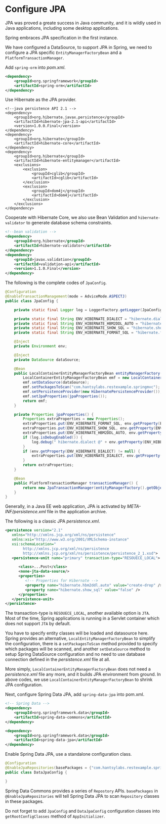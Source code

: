 # Configure JPA

JPA was proved a greate success in Java community, and it is wildly used in Java applications, including some desktop applications.

Spring embraces JPA specification in the first instance.

We have configured a DataSource, to support JPA in Spring, we need to configure a JPA specific `EntityManagerFactoryBean` and a `PlatformTransactionManager`.

Add `spring-orm` into *pom.xml*.

```xml
<dependency>
	<groupId>org.springframework</groupId>
	<artifactId>spring-orm</artifactId>
</dependency>
```

Use Hibernate as the JPA provider.

```
<!--java persistence API 2.1 -->
<dependency>
	<groupId>org.hibernate.javax.persistence</groupId>
	<artifactId>hibernate-jpa-2.1-api</artifactId>
	<version>1.0.0.Final</version>
</dependency>
<dependency>
	<groupId>org.hibernate</groupId>
	<artifactId>hibernate-core</artifactId>
</dependency>
<dependency>
	<groupId>org.hibernate</groupId>
	<artifactId>hibernate-entitymanager</artifactId>
	<exclusions>
		<exclusion>
			<groupId>cglib</groupId>
			<artifactId>cglib</artifactId>
		</exclusion>
		<exclusion>
			<groupId>dom4j</groupId>
			<artifactId>dom4j</artifactId>
		</exclusion>
	</exclusions>
</dependency>
```

Cooperate with Hibernate Core, we also use Bean Validation and `hibernate-validator` to generate database schema constraints.

```xml
<!--bean validation -->
<dependency>
	<groupId>org.hibernate</groupId>
	<artifactId>hibernate-validator</artifactId>
</dependency>
<dependency>
	<groupId>javax.validation</groupId>
	<artifactId>validation-api</artifactId>
	<version>1.1.0.Final</version>
</dependency>
```

The following is the complete codes of `JpaConfig`.

```java
@Configuration
@EnableTransactionManagement(mode = AdviceMode.ASPECTJ)
public class JpaConfig {

    private static final Logger log = LoggerFactory.getLogger(JpaConfig.class);

    private static final String ENV_HIBERNATE_DIALECT = "hibernate.dialect";
    private static final String ENV_HIBERNATE_HBM2DDL_AUTO = "hibernate.hbm2ddl.auto";
    private static final String ENV_HIBERNATE_SHOW_SQL = "hibernate.show_sql";
    private static final String ENV_HIBERNATE_FORMAT_SQL = "hibernate.format_sql";

    @Inject
    private Environment env;

    @Inject
    private DataSource dataSource;

    @Bean
    public LocalContainerEntityManagerFactoryBean entityManagerFactory() {
        LocalContainerEntityManagerFactoryBean emf = new LocalContainerEntityManagerFactoryBean();
        emf.setDataSource(dataSource);
        emf.setPackagesToScan("com.hantsylabs.restexample.springmvc");
        emf.setPersistenceProvider(new HibernatePersistenceProvider());
        emf.setJpaProperties(jpaProperties());
        return emf;
    }

    private Properties jpaProperties() {
        Properties extraProperties = new Properties();
        extraProperties.put(ENV_HIBERNATE_FORMAT_SQL, env.getProperty(ENV_HIBERNATE_FORMAT_SQL));
        extraProperties.put(ENV_HIBERNATE_SHOW_SQL, env.getProperty(ENV_HIBERNATE_SHOW_SQL));
        extraProperties.put(ENV_HIBERNATE_HBM2DDL_AUTO, env.getProperty(ENV_HIBERNATE_HBM2DDL_AUTO));
        if (log.isDebugEnabled()) {
            log.debug(" hibernate.dialect @" + env.getProperty(ENV_HIBERNATE_DIALECT));
        }
        if (env.getProperty(ENV_HIBERNATE_DIALECT) != null) {
            extraProperties.put(ENV_HIBERNATE_DIALECT, env.getProperty(ENV_HIBERNATE_DIALECT));
        }
        return extraProperties;
    }

    @Bean
    public PlatformTransactionManager transactionManager() {
        return new JpaTransactionManager(entityManagerFactory().getObject());
    }
}
```

Generally, in a Java EE web application, JPA is activated by *META-INF/persistence.xml* file in the application archive. 

The following is a classic JPA *persistence.xml*. 

```xml
<persistence version="2.1"
   xmlns="http://xmlns.jcp.org/xml/ns/persistence" 
   xmlns:xsi="http://www.w3.org/2001/XMLSchema-instance"
   xsi:schemaLocation="
		http://xmlns.jcp.org/xml/ns/persistence
		http://xmlns.jcp.org/xml/ns/persistence/persistence_2_1.xsd">
   <persistence-unit name="primary" transaction-type="RESOUECE_LOCAL">

	  <class>...Post</class>
	  <none-jta-data-source/>
	  <properties>
		 <!-- Properties for Hibernate -->
		 <property name="hibernate.hbm2ddl.auto" value="create-drop" />
		 <property name="hibernate.show_sql" value="false" />
	  </properties>
   </persistence-unit>
</persistence>
```

The transaction-type is `RESOUECE_LOCAL`, another available option is `JTA`. Most of the time, Spring applications is running in a Servlet container which does not support `JTA` by default. 

You have to specify entity classes will be loaded and datasource here. Spring provides an alternative, `LocalEntityManagerFactoryBean` to simplify the configuration, there is a `setPackagesToScan` method provided to specify which packages will be scanned, and another `setDataSource` method to setup Spring DataSource configuration and no need to use database connection defined in the *persistence.xml* file at all.

More simply, `LocalContainerEntityManagerFactoryBean` does not need a *persistence.xml* file any more, and it builds JPA environment from ground. In above codes, we use `LocalContainerEntityManagerFactoryBean` to shrink JPA configuration.

Next, configure Spring Data JPA, add `spring-data-jpa` into pom.xml.

```xml
<!-- Spring Data -->
<dependency>
	<groupId>org.springframework.data</groupId>
	<artifactId>spring-data-commons</artifactId>
</dependency>

<dependency>
	<groupId>org.springframework.data</groupId>
	<artifactId>spring-data-jpa</artifactId>
</dependency>
```

Enable Spring Data JPA, use a standalone configuration class.

```java
@Configuration
@EnableJpaRepositories(basePackages = {"com.hantsylabs.restexample.springmvc"})
public class DataJpaConfig {

}
```

Spring Data Commons provides a series of `Repostory` APIs. `basePackages` in `@EnableJpaRepositories` will tell Spring Data JPA to scan `Repository` classes in these packages.

Do not forget to add `JpaConfig` and `DataJpaConfig` configuration classes into `getRootConfigClasses` method of `AppInitializer`.



